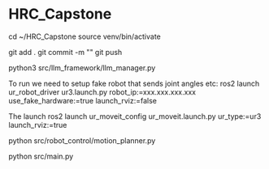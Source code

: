 # HRC_Capstone

cd ~/HRC_Capstone
source venv/bin/activate



git add .
git commit -m ""
git push

python3 src/llm_framework/llm_manager.py 



To run we need to setup fake robot that sends joint angles etc: 
    ros2 launch ur_robot_driver ur3.launch.py robot_ip:=xxx.xxx.xxx.xxx use_fake_hardware:=true launch_rviz:=false 

The launch 
    ros2 launch ur_moveit_config ur_moveit.launch.py ur_type:=ur3 launch_rviz:=true 

python src/robot_control/motion_planner.py


python src/main.py
